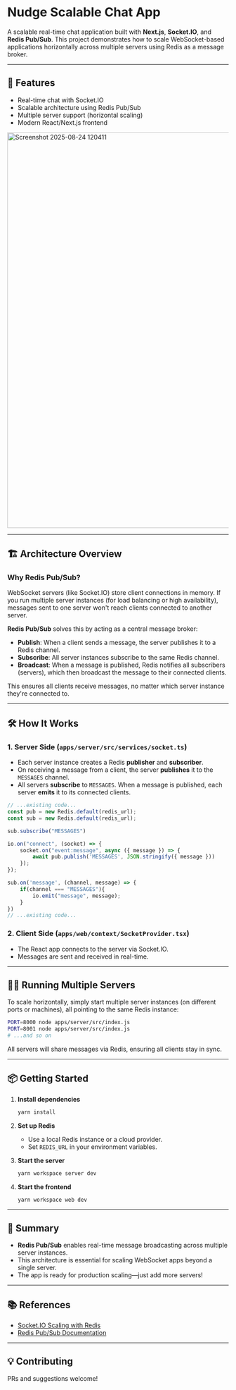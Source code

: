 # Nudge Scalable Chat App

A scalable real-time chat application built with **Next.js**, **Socket.IO**, and **Redis Pub/Sub**. This project demonstrates how to scale WebSocket-based applications horizontally across multiple servers using Redis as a message broker.

---

## 🚀 Features

- Real-time chat with Socket.IO
- Scalable architecture using Redis Pub/Sub
- Multiple server support (horizontal scaling)
- Modern React/Next.js frontend

<img width="1364" height="898" alt="Screenshot 2025-08-24 120411" src="https://github.com/user-attachments/assets/065d35ef-3648-427b-8b88-a7f7b07f5878" />

---

## 🏗️ Architecture Overview

### Why Redis Pub/Sub?

WebSocket servers (like Socket.IO) store client connections in memory. If you run multiple server instances (for load balancing or high availability), messages sent to one server won't reach clients connected to another server.

**Redis Pub/Sub** solves this by acting as a central message broker:

- **Publish**: When a client sends a message, the server publishes it to a Redis channel.
- **Subscribe**: All server instances subscribe to the same Redis channel.
- **Broadcast**: When a message is published, Redis notifies all subscribers (servers), which then broadcast the message to their connected clients.

This ensures all clients receive messages, no matter which server instance they're connected to.

---

## 🛠️ How It Works

### 1. Server Side (`apps/server/src/services/socket.ts`)

- Each server instance creates a Redis **publisher** and **subscriber**.
- On receiving a message from a client, the server **publishes** it to the `MESSAGES` channel.
- All servers **subscribe** to `MESSAGES`. When a message is published, each server **emits** it to its connected clients.

```typescript
// ...existing code...
const pub = new Redis.default(redis_url);
const sub = new Redis.default(redis_url);

sub.subscribe("MESSAGES")

io.on("connect", (socket) => {
    socket.on("event:message", async ({ message }) => {
        await pub.publish('MESSAGES', JSON.stringify({ message }))
    });
});

sub.on('message', (channel, message) => {
    if(channel === "MESSAGES"){
        io.emit("message", message);
    }
})
// ...existing code...
```

### 2. Client Side (`apps/web/context/SocketProvider.tsx`)

- The React app connects to the server via Socket.IO.
- Messages are sent and received in real-time.

---

## 🏃‍♂️ Running Multiple Servers

To scale horizontally, simply start multiple server instances (on different ports or machines), all pointing to the same Redis instance:

```bash
PORT=8000 node apps/server/src/index.js
PORT=8001 node apps/server/src/index.js
# ...and so on
```

All servers will share messages via Redis, ensuring all clients stay in sync.

---

## 📦 Getting Started

1. **Install dependencies**  
   ```bash
   yarn install
   ```

2. **Set up Redis**  
   - Use a local Redis instance or a cloud provider.
   - Set `REDIS_URL` in your environment variables.

3. **Start the server**  
   ```bash
   yarn workspace server dev
   ```

4. **Start the frontend**  
   ```bash
   yarn workspace web dev
   ```

---

## 📝 Summary

- **Redis Pub/Sub** enables real-time message broadcasting across multiple server instances.
- This architecture is essential for scaling WebSocket apps beyond a single server.
- The app is ready for production scaling—just add more servers!

---

## 📚 References

- [Socket.IO Scaling with Redis](https://socket.io/docs/v4/using-multiple-nodes/)
- [Redis Pub/Sub Documentation](https://redis.io/docs/interact/pubsub/)

---

## 💡 Contributing

PRs and suggestions welcome!
